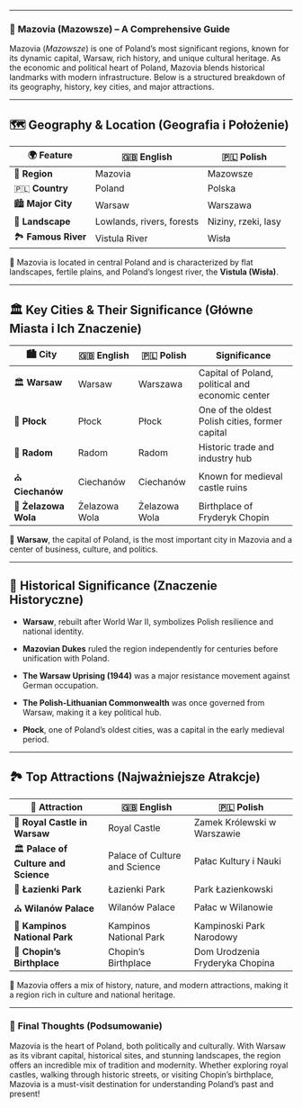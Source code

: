 
---
### 📌 **Mazovia (Mazowsze) – A Comprehensive Guide**

Mazovia (_Mazowsze_) is one of Poland’s most significant regions, known for its dynamic capital, Warsaw, rich history, and unique cultural heritage. As the economic and political heart of Poland, Mazovia blends historical landmarks with modern infrastructure. Below is a structured breakdown of its geography, history, key cities, and major attractions.

---

## 🗺️ **Geography & Location (Geografia i Położenie)**

|🌍 Feature|🇬🇧 English|🇵🇱 Polish|
|---|---|---|
|📍 **Region**|Mazovia|Mazowsze|
|🇵🇱 **Country**|Poland|Polska|
|🏙️ **Major City**|Warsaw|Warszawa|
|🌳 **Landscape**|Lowlands, rivers, forests|Niziny, rzeki, lasy|
|🏞️ **Famous River**|Vistula River|Wisła|

📌 Mazovia is located in central Poland and is characterized by flat landscapes, fertile plains, and Poland’s longest river, the **Vistula (Wisła)**.

---

## 🏛️ **Key Cities & Their Significance (Główne Miasta i Ich Znaczenie)**

|🏙️ City|🇬🇧 English|🇵🇱 Polish|Significance|
|---|---|---|---|
|🏛️ **Warsaw**|Warsaw|Warszawa|Capital of Poland, political and economic center|
|🏰 **Płock**|Płock|Płock|One of the oldest Polish cities, former capital|
|🌳 **Radom**|Radom|Radom|Historic trade and industry hub|
|⛪ **Ciechanów**|Ciechanów|Ciechanów|Known for medieval castle ruins|
|🏡 **Żelazowa Wola**|Żelazowa Wola|Żelazowa Wola|Birthplace of Fryderyk Chopin|

📌 **Warsaw**, the capital of Poland, is the most important city in Mazovia and a center of business, culture, and politics.

---

## 🏰 **Historical Significance (Znaczenie Historyczne)**

- **Warsaw**, rebuilt after World War II, symbolizes Polish resilience and national identity.
    
- **Mazovian Dukes** ruled the region independently for centuries before unification with Poland.
    
- **The Warsaw Uprising (1944)** was a major resistance movement against German occupation.
    
- **The Polish-Lithuanian Commonwealth** was once governed from Warsaw, making it a key political hub.
    
- **Płock**, one of Poland’s oldest cities, was a capital in the early medieval period.
    

---

## 🏞️ **Top Attractions (Najważniejsze Atrakcje)**

|📌 Attraction|🇬🇧 English|🇵🇱 Polish|
|---|---|---|
|🏰 **Royal Castle in Warsaw**|Royal Castle|Zamek Królewski w Warszawie|
|🏛️ **Palace of Culture and Science**|Palace of Culture and Science|Pałac Kultury i Nauki|
|🌳 **Łazienki Park**|Łazienki Park|Park Łazienkowski|
|⛪ **Wilanów Palace**|Wilanów Palace|Pałac w Wilanowie|
|🌲 **Kampinos National Park**|Kampinos National Park|Kampinoski Park Narodowy|
|🎼 **Chopin’s Birthplace**|Chopin’s Birthplace|Dom Urodzenia Fryderyka Chopina|

📌 Mazovia offers a mix of history, nature, and modern attractions, making it a region rich in culture and national heritage.

---

### 🎯 **Final Thoughts (Podsumowanie)**

Mazovia is the heart of Poland, both politically and culturally. With Warsaw as its vibrant capital, historical sites, and stunning landscapes, the region offers an incredible mix of tradition and modernity. Whether exploring royal castles, walking through historic streets, or visiting Chopin’s birthplace, Mazovia is a must-visit destination for understanding Poland’s past and present!
